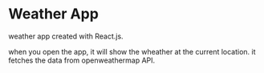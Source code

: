 # Weather App
weather app created with React.js.

when you open the app, it will show the wheather at the current location.
it fetches the data from openweathermap API.
